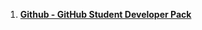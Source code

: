 1. [**Github - GitHub Student Developer Pack**](https://git.arsh.dev/arshsahzad/Certificates/src/main/Github/01.pdf)
